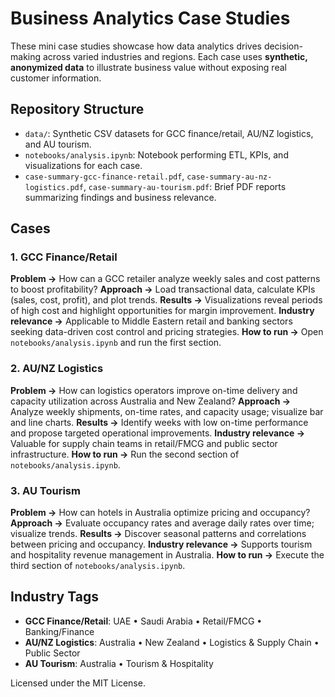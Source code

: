# Business Analytics Case Studies

These mini case studies showcase how data analytics drives decision-making across varied industries and regions. Each case uses **synthetic, anonymized data** to illustrate business value without exposing real customer information.

## Repository Structure

- `data/`: Synthetic CSV datasets for GCC finance/retail, AU/NZ logistics, and AU tourism.
- `notebooks/analysis.ipynb`: Notebook performing ETL, KPIs, and visualizations for each case.
- `case-summary-gcc-finance-retail.pdf`, `case-summary-au-nz-logistics.pdf`, `case-summary-au-tourism.pdf`: Brief PDF reports summarizing findings and business relevance.

## Cases

### 1. GCC Finance/Retail

**Problem →** How can a GCC retailer analyze weekly sales and cost patterns to boost profitability?
**Approach →** Load transactional data, calculate KPIs (sales, cost, profit), and plot trends.
**Results →** Visualizations reveal periods of high cost and highlight opportunities for margin improvement.
**Industry relevance →** Applicable to Middle Eastern retail and banking sectors seeking data-driven cost control and pricing strategies.
**How to run →** Open `notebooks/analysis.ipynb` and run the first section.

### 2. AU/NZ Logistics

**Problem →** How can logistics operators improve on-time delivery and capacity utilization across Australia and New Zealand?
**Approach →** Analyze weekly shipments, on-time rates, and capacity usage; visualize bar and line charts.
**Results →** Identify weeks with low on-time performance and propose targeted operational improvements.
**Industry relevance →** Valuable for supply chain teams in retail/FMCG and public sector infrastructure.
**How to run →** Run the second section of `notebooks/analysis.ipynb`.

### 3. AU Tourism

**Problem →** How can hotels in Australia optimize pricing and occupancy?
**Approach →** Evaluate occupancy rates and average daily rates over time; visualize trends.
**Results →** Discover seasonal patterns and correlations between pricing and occupancy.
**Industry relevance →** Supports tourism and hospitality revenue management in Australia.
**How to run →** Execute the third section of `notebooks/analysis.ipynb`.

## Industry Tags
- **GCC Finance/Retail**: UAE • Saudi Arabia • Retail/FMCG • Banking/Finance
- **AU/NZ Logistics**: Australia • New Zealand • Logistics & Supply Chain • Public Sector
- **AU Tourism**: Australia • Tourism & Hospitality

Licensed under the MIT License.
